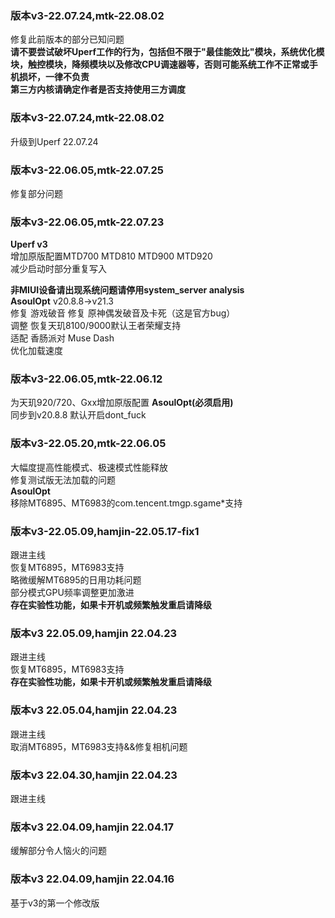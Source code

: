 ### 版本v3-22.07.24,mtk-22.08.02    
修复此前版本的部分已知问题  
**请不要尝试破坏Uperf工作的行为，包括但不限于"最佳能效比"模块，系统优化模块，触控模块，降频模块以及修改CPU调速器等，否则可能系统工作不正常或手机损坏，一律不负责**  
**第三方内核请确定作者是否支持使用三方调度**  

### 版本v3-22.07.24,mtk-22.08.02    
升级到Uperf 22.07.24  

### 版本v3-22.06.05,mtk-22.07.25  
修复部分问题  

### 版本v3-22.06.05,mtk-22.07.23   
**Uperf v3**   
增加原版配置MTD700 MTD810 MTD900 MTD920   
减少启动时部分重复写入  

**非MIUI设备请出现系统问题请停用system_server analysis**   
**AsoulOpt** v20.8.8->v21.3  
修复 游戏破音 
修复 原神偶发破音及卡死（这是官方bug）  
调整 恢复天玑8100/9000默认王者荣耀支持  
适配 香肠派对 Muse Dash   
优化加载速度   
### 版本v3-22.06.05,mtk-22.06.12   
为天玑920/720、Gxx增加原版配置
**AsoulOpt(必须启用)**  
同步到v20.8.8
默认开启dont_fuck

### 版本v3-22.05.20,mtk-22.06.05
大幅度提高性能模式、极速模式性能释放  
修复测试版无法加载的问题  
**AsoulOpt**  
移除MT6895、MT6983的com.tencent.tmgp.sgame*支持  

### 版本v3-22.05.09,hamjin-22.05.17-fix1   
跟进主线   
恢复MT6895，MT6983支持  
略微缓解MT6895的日用功耗问题  
部分模式GPU频率调整更加激进  
**存在实验性功能，如果卡开机或频繁触发重启请降级**     

### 版本v3 22.05.09,hamjin 22.04.23   
跟进主线   
恢复MT6895，MT6983支持  
**存在实验性功能，如果卡开机或频繁触发重启请降级**     

### 版本v3 22.05.04,hamjin 22.04.23   
跟进主线   
取消MT6895，MT6983支持&&修复相机问题    
  
### 版本v3 22.04.30,hamjin 22.04.23   
跟进主线       

### 版本v3 22.04.09,hamjin 22.04.17  
缓解部分令人恼火的问题      

### 版本v3 22.04.09,hamjin 22.04.16  
基于v3的第一个修改版    